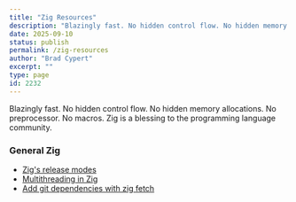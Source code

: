 ```yaml
---
title: "Zig Resources"
description: "Blazingly fast. No hidden control flow. No hidden memory allocations. No preprocessor. No macros."
date: 2025-09-10
status: publish
permalink: /zig-resources
author: "Brad Cypert"
excerpt: ""
type: page
id: 2232
---
```


Blazingly fast. No hidden control flow. No hidden memory allocations. No preprocessor. No macros. Zig is a blessing to the programming language community.

### General Zig

- [Zig's release modes](/zigs-release-modes/)
- [Multithreading in Zig](/multithreading-zig/)
- [Add git dependencies with zig fetch](/adding-dependencies-to-your-zig-project-with-zig-fetch/)
